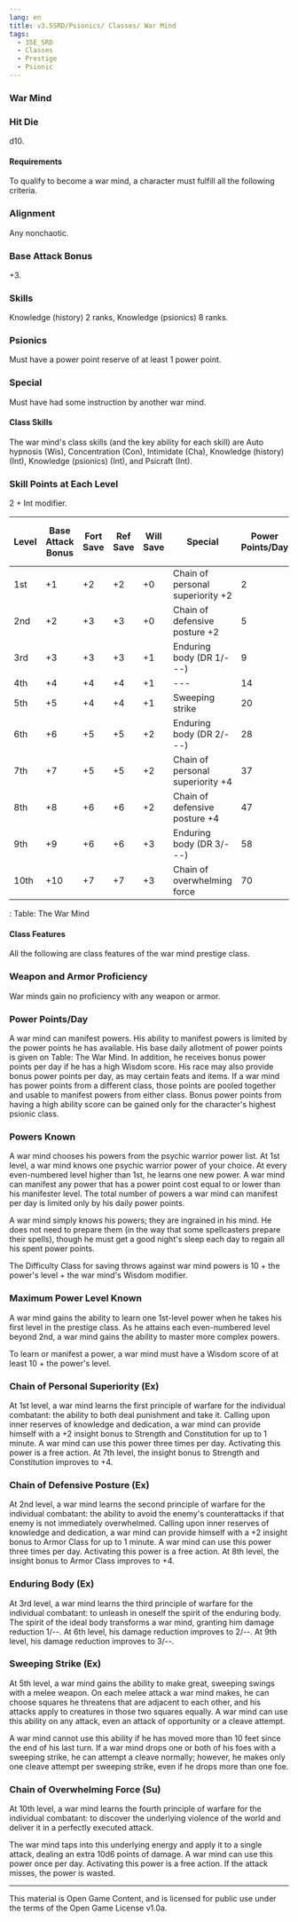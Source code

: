 ```yaml
---
lang: en
title: v3.5SRD/Psionics/ Classes/ War Mind
tags: 
  - 35E_SRD
  - Classes
  - Prestige
  - Psionic
---
```


### War Mind

### Hit Die
d10.

#### Requirements

To qualify to become a war mind, a character must fulfill all the following criteria.

### Alignment
Any nonchaotic.

### Base Attack Bonus
+3.

### Skills
Knowledge (history) 2 ranks, Knowledge (psionics) 8 ranks.

### Psionics
Must have a power point reserve of at least 1 power point.

### Special
Must have had some instruction by another war mind.

#### Class Skills

The war mind's class skills (and the key ability for each skill) are Auto hypnosis (Wis), Concentration (Con), Intimidate (Cha), Knowledge (history) (Int), Knowledge (psionics) (Int), and Psicraft (Int).

### Skill Points at Each Level
2 + Int modifier.

| Level | Base Attack Bonus | Fort Save | Ref Save | Will Save | Special                          | Power Points/Day | Powers Known | Maximum Power Level Known |
|-------|-------------------|-----------|----------|-----------|----------------------------------|------------------|--------------|---------------------------|
| 1st   | +1                | +2        | +2       | +0        | Chain of personal superiority +2 | 2                | 1            | 1st                       |
| 2nd   | +2                | +3        | +3       | +0        | Chain of defensive posture +2    | 5                | 2            | 1st                       |
| 3rd   | +3                | +3        | +3       | +1        | Enduring body (DR 1/---)         | 9                | 2            | 1st                       |
| 4th   | +4                | +4        | +4       | +1        | ---                              | 14               | 3            | 2nd                       |
| 5th   | +5                | +4        | +4       | +1        | Sweeping strike                  | 20               | 3            | 2nd                       |
| 6th   | +6                | +5        | +5       | +2        | Enduring body (DR 2/---)         | 28               | 4            | 3rd                       |
| 7th   | +7                | +5        | +5       | +2        | Chain of personal superiority +4 | 37               | 4            | 3rd                       |
| 8th   | +8                | +6        | +6       | +2        | Chain of defensive posture +4    | 47               | 5            | 4th                       |
| 9th   | +9                | +6        | +6       | +3        | Enduring body (DR 3/---)         | 58               | 5            | 4th                       |
| 10th  | +10               | +7        | +7       | +3        | Chain of overwhelming force      | 70               | 6            | 5th                       |

: Table: The War Mind

#### Class Features

All the following are class features of the war mind prestige class.

### Weapon and Armor Proficiency
War minds gain no proficiency with any weapon or armor.

### Power Points/Day
A war mind can manifest powers. His ability to manifest powers is limited by the power points he has available. His base daily allotment of power points is given on Table: The War Mind. In addition, he receives bonus power points per day if he has a high Wisdom score. His race may also provide bonus power points per day, as may certain feats and items. If a war mind has power points from a different class, those points are pooled together and usable to manifest powers from either class. Bonus power points from having a high ability score can be gained only for the character's highest psionic class.

### Powers Known
A war mind chooses his powers from the psychic warrior power list. At 1st level, a war mind knows one psychic warrior power of your choice. At every even-numbered level higher than 1st, he learns one new power. A war mind can manifest any power that has a power point cost equal to or lower than his manifester level. The total number of powers a war mind can manifest per day is limited only by his daily power points.

A war mind simply knows his powers; they are ingrained in his mind. He does not need to prepare them (in the way that some spellcasters prepare their spells), though he must get a good night's sleep each day to regain all his spent power points.

The Difficulty Class for saving throws against war mind powers is 10 + the power's level + the war mind's Wisdom modifier.

### Maximum Power Level Known
A war mind gains the ability to learn one 1st-level power when he takes his first level in the prestige class. As he attains each even-numbered level beyond 2nd, a war mind gains the ability to master more complex powers.

To learn or manifest a power, a war mind must have a Wisdom score of at least 10 + the power's level.

### Chain of Personal Superiority (Ex)
At 1st level, a war mind learns the first principle of warfare for the individual combatant: the ability to both deal punishment and take it. Calling upon inner reserves of knowledge and dedication, a war mind can provide himself with a +2 insight bonus to Strength and Constitution for up to 1 minute. A war mind can use this power three times per day. Activating this power is a free action. At 7th level, the insight bonus to Strength and Constitution improves to +4.

### Chain of Defensive Posture (Ex)
At 2nd level, a war mind learns the second principle of warfare for the individual combatant: the ability to avoid the enemy's counterattacks if that enemy is not immediately overwhelmed. Calling upon inner reserves of knowledge and dedication, a war mind can provide himself with a +2 insight bonus to Armor Class for up to 1 minute. A war mind can use this power three times per day. Activating this power is a free action. At 8th level, the insight bonus to Armor Class improves to +4.

### Enduring Body (Ex)
At 3rd level, a war mind learns the third principle of warfare for the individual combatant: to unleash in oneself the spirit of the enduring body. The spirit of the ideal body transforms a war mind, granting him damage reduction 1/--. At 6th level, his damage reduction improves to 2/--. At 9th level, his damage reduction improves to 3/--.

### Sweeping Strike (Ex)
At 5th level, a war mind gains the ability to make great, sweeping swings with a melee weapon. On each melee attack a war mind makes, he can choose squares he threatens that are adjacent to each other, and his attacks apply to creatures in those two squares equally. A war mind can use this ability on any attack, even an attack of opportunity or a cleave attempt.

A war mind cannot use this ability if he has moved more than 10 feet since the end of his last turn. If a war mind drops one or both of his foes with a sweeping strike, he can attempt a cleave normally; however, he makes only one cleave attempt per sweeping strike, even if he drops more than one foe.

### Chain of Overwhelming Force (Su)
At 10th level, a war mind learns the fourth principle of warfare for the individual combatant: to discover the underlying violence of the world and deliver it in a perfectly executed attack.

The war mind taps into this underlying energy and apply it to a single attack, dealing an extra 10d6 points of damage. A war mind can use this power once per day. Activating this power is a free action. If the attack misses, the power is wasted.

---

This material is Open Game Content, and is licensed for public use under
the terms of the Open Game License v1.0a.
